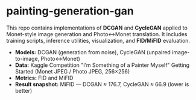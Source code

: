 # painting-generation-gan

This repo contains implementations of **DCGAN** and **CycleGAN** applied to Monet-style image generation and Photo↔Monet translation. It includes training scripts, inference utilities, visualization, and **FID/MiFID** evaluation.

- **Models:** DCGAN (generation from noise), CycleGAN (unpaired image-to-image, Photo↔Monet)
- **Data:** Kaggle Competition "I’m Something of a Painter Myself" Getting Started (Monet JPEG / Photo JPEG, 256×256)
- **Metrics:** FID and MiFID
- **Result snapshot:** MiFID — DCGAN ≈ 176.7, CycleGAN ≈ 66.9 (lower is better)

